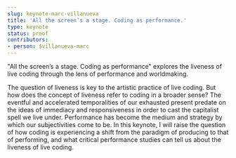 ```yaml
---
slug: keynote-marc-villanueva
title: 'All the screen’s a stage. Coding as performance.'
type: keynote
status: proof
contributors:
- person: $villanueva-marc
---
```


"All the screen’s a stage. Coding as performance" explores the liveness of live coding through the lens of performance and worldmaking.

The question of liveness is key to the artistic practice of live coding. But how does the concept of liveness refer to coding in a broader sense? 
The eventful and accelerated temporalities of our exhausted present predate on the ideas of immediacy and responsiveness in order to cast the 
capitalist spell we live under. Performance has become the medium and strategy by which our subjectivities come to be. In this keynote, 
I will raise the question of how coding is experiencing a shift from the paradigm of producing to that of performing, and what critical 
performance studies can tell us about the liveness of live coding.
